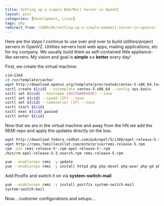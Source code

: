 ```yaml
---
title: Setting up a simple Web/Mail Server in OpenVZ
layout: post
categories: [Development, Linux]
tags: php
redirect_from: /2009/06/setting-up-a-simple-webmail-server-in-openvz/
---
```


Here are the steps I continue to use over and over to build utilities/project servers in OpenVZ.  Utilities servers host web apps, mailing applications, etc for my company.  We usually build them as self-contained little appliance-like servers.  My vision and goal is <strong>simple == better</strong> every day!

First, we create the virtual machine:
```bash
cid=1164
cd /vz/template/cache/
wget http://download.openvz.org/template/precreated/centos-5-x86_64.tar.gz
vzctl create ${cid} --ostemplate centos-5-x86_64 --config vps.basic
vzctl set ${cid} --hostname [HOSTNAMEHERE] --save
vzctl set ${cid} --ipadd [IP] --save
vzctl set ${cid} --nameserver [IP] --save
vzctl start ${cid}
vzctl exec ${cid} passwd
vzctl enter ${cid}
```

Now that we are in the virtual machine and away from the HN we add the REMI repo and apply the updates directly on the box.

```bash
wget http://download.fedora.redhat.com/pub/epel/5/i386/epel-release-5-3.noarch.rpm
wget http://rpms.famillecollet.com/enterprise/remi-release-5.rpm
rpm -Uvh remi-release-5*.rpm epel-release-5*.rpm
/bin/rm epel-release-5-3.noarch.rpm remi-release-5.rpm

yum --enablerepo remi -y update
yum --enablerepo remi -y install httpd php php-devel php-pear php-gd php-xsl php-mbstring php-mcrypt php-mysql mysql
```

Add Postfix and switch it on via <strong>system-switch-mail</strong>
```bash
yum --enablerepo remi -y install postfix system-switch-mail
system-switch-mail
```

Now... customer configurations and setups...
